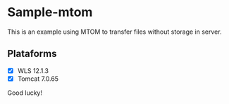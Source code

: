 # Sample-mtom

This is an example using MTOM to transfer files without storage in server.

## Plataforms

  - [X] WLS 12.1.3
  - [X] Tomcat 7.0.65

Good lucky!
